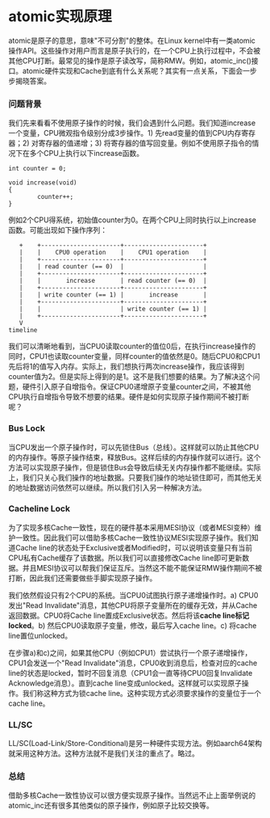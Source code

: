 # atomic实现原理

atomic是原子的意思，意味"不可分割"的整体。在Linux kernel中有一类atomic操作API。这些操作对用户而言是原子执行的，在一个CPU上执行过程中，不会被其他CPU打断。最常见的操作是原子读改写，简称RMW。例如，atomic\_inc\(\)接口。atomic硬件实现和Cache到底有什么关系呢？其实有一点关系，下面会一步步揭晓答案。

### 问题背景

我们先来看看不使用原子操作的时候，我们会遇到什么问题。我们知道increase一个变量，CPU微观指令级别分成3步操作。1\) 先read变量的值到CPU内存寄存器；2\) 对寄存器的值递增；3\) 将寄存器的值写回变量。例如不使用原子指令的情况下在多个CPU上执行以下increase函数。

```text
int counter = 0;

void increase(void)
{
        counter++;
}
```

例如2个CPU得系统，初始值counter为0。在两个CPU上同时执行以上increase函数。可能出现如下操作序列：

```text
   +    +----------------------+----------------------+
   |    |    CPU0 operation    |    CPU1 operation    |
   |    +----------------------+----------------------+
   |    | read counter (== 0)  |                      |
   |    +----------------------+----------------------+
   |    |       increase       | read counter (== 0)  |
   |    +----------------------+----------------------+
   |    | write counter (== 1) |       increase       |
   |    +----------------------+----------------------+
   |    |                      | write counter (== 1) |
   |    +----------------------+----------------------+
   V
timeline
```

我们可以清晰地看到，当CPU0读取counter的值位0后，在执行increase操作的同时，CPU1也读取counter变量，同样counter的值依然是0。随后CPU0和CPU1先后将1的值写入内存。实际上，我们想执行两次increase操作，我应该得到counter值为2。但是实际上得到的是1。这不是我们想要的结果。为了解决这个问题，硬件引入原子自增指令。保证CPU0递增原子变量counter之间，不被其他CPU执行自增指令导致不想要的结果。硬件是如何实现原子操作期间不被打断呢？

### Bus Lock

当CPU发出一个原子操作时，可以先锁住Bus（总线）。这样就可以防止其他CPU的内存操作。等原子操作结束，释放Bus。这样后续的内存操作就可以进行。这个方法可以实现原子操作，但是锁住Bus会导致后续无关内存操作都不能继续。实际上，我们只关心我们操作的地址数据。只要我们操作的地址锁住即可，而其他无关的地址数据访问依然可以继续。所以我们引入另一种解决方法。

### Cacheline Lock

为了实现多核Cache一致性，现在的硬件基本采用MESI协议（或者MESI变种）维护一致性。因此我们可以借助多核Cache一致性协议MESI实现原子操作。我们知道Cache line的状态处于Exclusive或者Modified时，可以说明该变量只有当前CPU私有Cache缓存了该数据。所以我们可以直接修改Cache line即可更新数据。并且MESI协议可以帮我们保证互斥。当然这不能不能保证RMW操作期间不被打断，因此我们还需要做些手脚实现原子操作。

我们依然假设只有2个CPU的系统。当CPU0试图执行原子递增操作时。a\) CPU0发出"Read Invalidate"消息，其他CPU将原子变量所在的缓存无效，并从Cache返回数据。CPU0将Cache line置成Exclusive状态。然后将该**cache line标记locked**。b\) 然后CPU0读取原子变量，修改，最后写入cache line。c\) 将cache line置位unlocked。

在步骤a\)和c\)之间，如果其他CPU（例如CPU1）尝试执行一个原子递增操作，CPU1会发送一个"Read Invalidate"消息，CPU0收到消息后，检查对应的cache line的状态是locked，暂时不回复消息（CPU1会一直等待CPU0回复Invalidate Acknowledge消息）。直到cache line变成unlocked。这样就可以实现原子操作。我们称这种方式为锁cache line。这种实现方式必须要求操作的变量位于一个cache line。

### LL/SC

LL/SC\(Load-Link/Store-Conditional\)是另一种硬件实现方法。例如aarch64架构就采用这种方法。这种方法就不是我们关注的重点了。略过。

### 总结

借助多核Cache一致性协议可以很方便实现原子操作。当然远不止上面举例说的atomic\_inc还有很多其他类似的原子操作，例如原子比较交换等。

